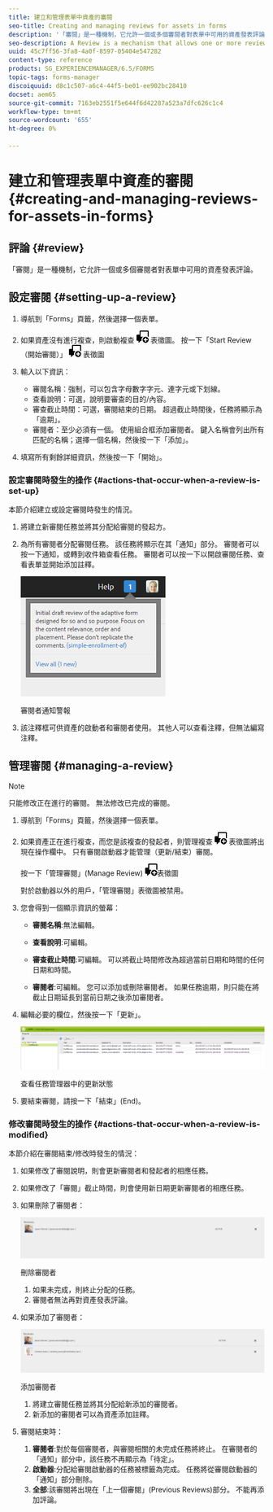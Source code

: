 ```yaml
---
title: 建立和管理表單中資產的審閱
seo-title: Creating and managing reviews for assets in forms
description: '「審閱」是一種機制，它允許一個或多個審閱者對表單中可用的資產發表評論。 '
seo-description: A Review is a mechanism that allows one or more reviewers to comment on an asset that is available in a form.
uuid: 45c7ff56-3fa8-4a0f-8597-05404e547282
content-type: reference
products: SG_EXPERIENCEMANAGER/6.5/FORMS
topic-tags: forms-manager
discoiquuid: d8c1c507-a6c4-44f5-be01-ee902bc28410
docset: aem65
source-git-commit: 7163eb2551f5e644f6d42287a523a7dfc626c1c4
workflow-type: tm+mt
source-wordcount: '655'
ht-degree: 0%

---
```



# 建立和管理表單中資產的審閱{#creating-and-managing-reviews-for-assets-in-forms}

## 評論 {#review}

「審閱」是一種機制，它允許一個或多個審閱者對表單中可用的資產發表評論。

## 設定審閱 {#setting-up-a-review}

1. 導航到「Forms」頁籤，然後選擇一個表單。
1. 如果資產沒有進行複查，則啟動複查 ![aem6forms_review_chat_comment](assets/aem6forms_review_chat_comment.png) 表徵圖。 按一下「Start Review（開始審閱）」 ![aem6forms_review_chat_comment](assets/aem6forms_review_chat_comment.png) 表徵圖
1. 輸入以下資訊：

   * 審閱名稱：強制，可以包含字母數字字元、連字元或下划線。
   * 查看說明：可選，說明要審查的目的/內容。
   * 審查截止時間：可選，審閱結束的日期。 超過截止時間後，任務將顯示為「逾期」。
   * 審閱者：至少必須有一個。 使用組合框添加審閱者。 鍵入名稱會列出所有匹配的名稱；選擇一個名稱，然後按一下「添加」。

1. 填寫所有剩餘詳細資訊，然後按一下「開始」。

### 設定審閱時發生的操作 {#actions-that-occur-when-a-review-is-set-up}

本節介紹建立或設定審閱時發生的情況。

1. 將建立新審閱任務並將其分配給審閱的發起方。
1. 為所有審閱者分配審閱任務。 該任務將顯示在其「通知」部分。 審閱者可以按一下通知，或轉到收件箱查看任務。 審閱者可以按一下以開啟審閱任務、查看表單並開始添加註釋。

   ![審閱者通知警報](assets/noti.png)

   審閱者通知警報

1. 該注釋框可供資產的啟動者和審閱者使用。 其他人可以查看注釋，但無法編寫注釋。

## 管理審閱 {#managing-a-review}

>[!NOTE]
>
>只能修改正在進行的審閱。 無法修改已完成的審閱。

1. 導航到「Forms」頁籤，然後選擇一個表單。

1. 如果資產正在進行複查，而您是該複查的發起者，則管理複查 ![aem6forms_review_chat_comment](assets/aem6forms_review_chat_comment.png) 表徵圖將出現在操作欄中。 只有審閱啟動器才能管理（更新/結束）審閱。

   按一下「管理審閱」(Manage Review) ![aem6forms_review_chat_comment](assets/aem6forms_review_chat_comment.png)表徵圖

   對於啟動器以外的用戶，「管理審閱」表徵圖被禁用。

1. 您會得到一個顯示資訊的螢幕：

   * **審閱名稱**:無法編輯。

   * **查看說明**:可編輯。

   * **審查截止時間**:可編輯。 可以將截止時間修改為超過當前日期和時間的任何日期和時間。

   * **審閱者**:可編輯。 您可以添加或刪除審閱者。 如果任務逾期，則只能在將截止日期延長到當前日期之後添加審閱者。

1. 編輯必要的欄位，然後按一下「更新」。

   ![查看任務管理器中的更新狀態](assets/tskmgr.png)

   查看任務管理器中的更新狀態

1. 要結束審閱，請按一下「結束」(End)。

### 修改審閱時發生的操作 {#actions-that-occur-when-a-review-is-modified}

本節介紹在審閱結束/修改時發生的情況：

1. 如果修改了審閱說明，則會更新審閱者和發起者的相應任務。
1. 如果修改了「審閱」截止時間，則會使用新日期更新審閱者的相應任務。

1. 如果刪除了審閱者：

   ![刪除審閱者](assets/removeduser.png)

   刪除審閱者

   1. 如果未完成，則終止分配的任務。
   1. 審閱者無法再對資產發表評論。

1. 如果添加了審閱者：

   ![添加審閱者](assets/addedreviewer.png)

   添加審閱者

   1. 將建立審閱任務並將其分配給新添加的審閱者。
   1. 新添加的審閱者可以為資產添加註釋。

1. 審閱結束時：

   1. **審閱者**:對於每個審閱者，與審閱相關的未完成任務將終止。 在審閱者的「通知」部分中，該任務不再顯示為「待定」。
   1. **啟動器**:分配給審閱啟動器的任務被標籤為完成。 任務將從審閱啟動器的「通知」部分刪除。
   1. **全部**:該審閱將出現在「上一個審閱」(Previous Reviews)部分。 不能再添加評論。

